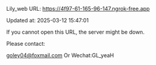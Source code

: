 Lily_web URL: https://4f97-61-165-96-147.ngrok-free.app

Updated at: 2025-03-12 15:47:01

If you cannot open this URL, the server might be down.

Please contact: 

goley04@foxmail.com Or Wechat:GL_yeaH